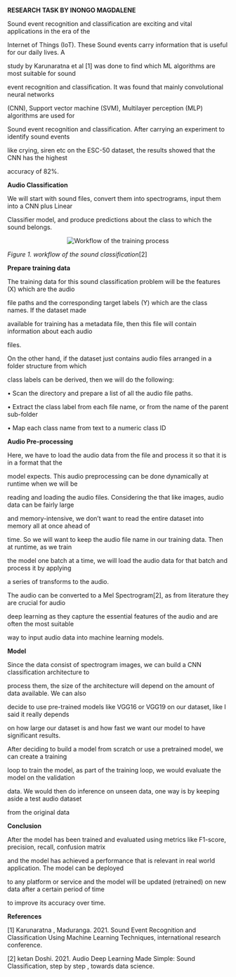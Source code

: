 ﻿

**RESEARCH TASK BY INONGO MAGDALENE**

Sound event recognition and classification are exciting and vital applications in the era of the

Internet of Things (IoT). These Sound events carry information that is useful for our daily lives. A

study by Karunaratna et al [1] was done to find which ML algorithms are most suitable for sound

event recognition and classification. It was found that mainly convolutional neural networks

(CNN), Support vector machine (SVM), Multilayer perception (MLP) algorithms are used for

Sound event recognition and classification. After carrying an experiment to identify sound events

like crying, siren etc on the ESC-50 dataset, the results showed that the CNN has the highest

accuracy of 82%.


**Audio Classification**

We will start with sound files, convert them into spectrograms, input them into a CNN plus Linear

Classifier model, and produce predictions about the class to which the sound belongs.

<div id="top" align="center">

<img src="https://miro.medium.com/v2/resize:fit:828/format:webp/1*7YbBTqwF2dMAuQwOrD_hXQ.png" alt="Workflow of the training process"/>
  </div>

*Figure 1. workflow of the sound classification*[2]


**Prepare training data**

The training data for this sound classification problem will be the features (X) which are the audio

file paths and the corresponding target labels (Y) which are the class names. If the dataset made

available for training has a metadata file, then this file will contain information about each audio

files.

On the other hand, if the dataset just contains audio files arranged in a folder structure from which

class labels can be derived, then we will do the following:

• Scan the directory and prepare a list of all the audio file paths.

• Extract the class label from each file name, or from the name of the parent sub-folder

• Map each class name from text to a numeric class ID


**Audio Pre-processing**

Here, we have to load the audio data from the file and process it so that it is in a format that the

model expects. This audio preprocessing can be done dynamically at runtime when we will be

reading and loading the audio files. Considering the that like images, audio data can be fairly large

and memory-intensive, we don’t want to read the entire dataset into memory all at once ahead of

time. So we will want to keep the audio file name in our training data. Then at runtime, as we train

the model one batch at a time, we will load the audio data for that batch and process it by applying

a series of transforms to the audio.

The audio can be converted to a Mel Spectrogram[2], as from literature they are crucial for audio

deep learning as they capture the essential features of the audio and are often the most suitable

way to input audio data into machine learning models.


**Model**

Since the data consist of spectrogram images, we can build a CNN classification architecture to

process them, the size of the architecture will depend on the amount of data available. We can also

decide to use pre-trained models like VGG16 or VGG19 on our dataset, like I said it really depends

on how large our dataset is and how fast we want our model to have significant results.

After deciding to build a model from scratch or use a pretrained model, we can create a training

loop to train the model, as part of the training loop, we would evaluate the model on the validation

data. We would then do inference on unseen data, one way is by keeping aside a test audio dataset

from the original data

**Conclusion**

After the model has been trained and evaluated using metrics like F1-score, precision, recall, confusion matrix

and the model has achieved a performance that is relevant in real world application. The model can be deployed

to any platform or service and the model will be updated (retrained) on new data after a certain period of time

to improve its accuracy over time. 


**References**

[1] Karunaratna , Maduranga. 2021. Sound Event Recognition and Classification Using Machine Learning
 Techniques, international research conference.

[2] ketan Doshi. 2021. Audio Deep Learning Made Simple: Sound Classification, step by step
, towards data science.
